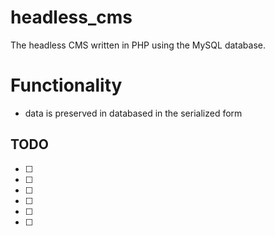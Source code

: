 # headless_cms
The headless CMS written in PHP using the MySQL database.

# Functionality
- data is preserved in databased in the serialized form

## TODO
- [ ] 
- [ ] 
- [ ] 
- [ ] 
- [ ] 
- [ ] 